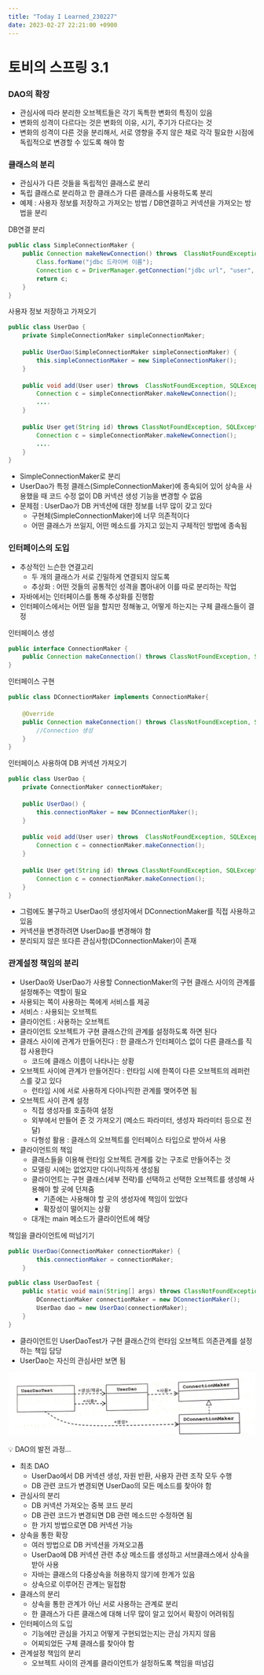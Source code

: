 ```yaml
---
title: "Today I Learned_230227"
date: 2023-02-27 22:21:00 +0900
---
```


# 토비의 스프링 3.1

### DAO의 확장

- 관심사에 따라 분리한 오브젝트들은 각기 독특한 변화의 특징이 있음
- 변화의 성격이 다르다는 것은 변화의 이유, 시기, 주기가 다르다는 것
- 변화의 성격이 다른 것을 분리해서, 서로 영향을 주지 않은 채로 각각 필요한 시점에 독립적으로 변경할 수 있도록 해야 함

### 클래스의 분리

- 관심사가 다른 것들을 독립적인 클래스로 분리
- 독립 클래스로 분리하고 한 클래스가 다른 클래스를 사용하도록 분리
- 예제 : 사용자 정보를 저장하고 가져오는 방법 / DB연결하고 커넥션을 가져오는 방법을 분리

DB연결 분리

```java
public class SimpleConnectionMaker {
    public Connection makeNewConnection() throws  ClassNotFoundException, SQLException {
        Class.forName("jdbc 드라이버 이름");
        Connection c = DriverManager.getConnection("jdbc url", "user", "pwd");
        return c;
    }
}
```

사용자 정보 저장하고 가져오기

```java
public class UserDao {
    private SimpleConnectionMaker simpleConnectionMaker;

    public UserDao(SimpleConnectionMaker simpleConnectionMaker) {
        this.simpleConnectionMaker = new SimpleConnectionMaker();
    }

    public void add(User user) throws  ClassNotFoundException, SQLException { //예외는 메소드 밖으로 던지기
        Connection c = simpleConnectionMaker.makeNewConnection();
        ....
    }

    public User get(String id) throws ClassNotFoundException, SQLException {
        Connection c = simpleConnectionMaker.makeNewConnection();
        ....
    }
}
```

- SimpleConnectionMaker로 분리
- UserDao가 특정 클래스(SimpleConnectionMaker)에 종속되어 있어 상속을 사용했을 때 코드 수정 없이 DB 커넥션 생성 기능을 변경할 수 없음
- 문제점 : UserDao가 DB 커넥션에 대한 정보를 너무 많이 갖고 있다
    - 구현체(SimpleConnectionMaker)에 너무 의존적이다
    - 어떤 클래스가 쓰일지, 어떤 메소드를 가지고 있는지 구체적인 방법에 종속됨

### 인터페이스의 도입

- 추상적인 느슨한 연결고리
    - 두 개의 클래스가 서로 긴밀하게 연결되지 않도록
    - 추상화 : 어떤 것들의 공통적인 성격을 뽑아내어 이를 따로 분리하는 작업
- 자바에서는 인터페이스를 통해 추상화를 진행함
- 인터페이스에서는 어떤 일을 할지만 정해놓고, 어떻게 하는지는 구체 클래스들이 결정

인터페이스 생성

```java
public interface ConnectionMaker {
    public Connection makeConnection() throws ClassNotFoundException, SQLException;
}
```

인터페이스 구현

```java
public class DConnectionMaker implements ConnectionMaker{

    @Override
    public Connection makeConnection() throws ClassNotFoundException, SQLException {
        //Connection 생성
    }
}
```

인터페이스 사용하여 DB 커넥션 가져오기

```java
public class UserDao {
    private ConnectionMaker connectionMaker;

    public UserDao() {
        this.connectionMaker = new DConnectionMaker();
    }

    public void add(User user) throws  ClassNotFoundException, SQLException { //예외는 메소드 밖으로 던지기
        Connection c = connectionMaker.makeConnection();
    }

    public User get(String id) throws ClassNotFoundException, SQLException {
        Connection c = connectionMaker.makeConnection();
    }
}
```

- 그럼에도 불구하고 UserDao의 생성자에서 DConnectionMaker를 직접 사용하고 있음
- 커넥션을 변경하려면 UserDao를 변경해야 함
- 분리되지 않은 또다른 관심사항(DConnectionMaker)이 존재

### 관계설정 책임의 분리

- UserDao와 UserDao가 사용할 ConnectionMaker의 구현 클래스 사이의 관계를 설정해주는 역할이 필요
- 사용되는 쪽이 사용하는 쪽에게 서비스를 제공
- 서비스 : 사용되는 오브젝트
- 클라이언트 : 사용하는 오브젝트
- 클라이언트 오브젝트가 구현 클래스간의 관계를 설정하도록 하면 된다
- 클래스 사이에 관계가 만들어진다 : 한 클래스가 인터페이스 없이 다른 클래스를 직접 사용한다
    - 코드에 클래스 이름이 나타나는 상황
- 오브젝트 사이에 관계가 만들어진다 : 런타임 시에 한쪽이 다른 오브젝트의 레퍼런스를 갖고 있다
    - 런타임 시에 서로 사용하게 다이나믹한 관계를 맺어주면 됨
- 오브젝트 사이 관계 설정
    - 직접 생성자를 호출하여 설정
    - 외부에서 만들어 준 것 가져오기 (메소드 파라미터, 생성자 파라미터 등으로 전달)
    - 다형성 활용 : 클래스의 오브젝트를 인터페이스 타입으로 받아서 사용
- 클라이언트의 책임
    - 클래스들을 이용해 런타임 오브젝트 관계를 갖는 구조로 만들어주는 것
    - 모델링 시에는 없었지만 다이나믹하게 생성됨
    - 클라이언트는 구현 클래스(세부 전략)를 선택하고 선택한 오브젝트를 생성해 사용해야 할 곳에 던져줌
        - 기존에는 사용해야 할 곳의 생성자에 책임이 있었다
        - 확장성이 떨어지는 상황
    - 대개는 main 메소드가 클라이언트에 해당

책임을 클라이언트에 떠넘기기

```java
public UserDao(ConnectionMaker connectionMaker) {
        this.connectionMaker = connectionMaker;
    }
```

```java
public class UserDaoTest {
    public static void main(String[] args) throws ClassNotFoundException, SQLException {
        DConnectionMaker connectionMaker = new DConnectionMaker();
        UserDao dao = new UserDao(connectionMaker);
    }
}
```

- 클라이언트인 UserDaoTest가 구현 클래스간의 런타임 오브젝트 의존관계를 설정하는 책임 담당
- UserDao는 자신의 관심사만 보면 됨

![링크 alt](/assets/img/posts/2023-02-27-TIL_230227.jpg)

<aside>
💡 DAO의 발전 과정…

</aside>

- 최초 DAO
    - UserDao에서 DB 커넥션 생성, 자원 반환, 사용자 관련 조작 모두 수행
    - DB 관련 코드가 변경되면 UserDao의 모든 메소드를 찾아야 함
- 관심사의 분리
    - DB 커넥션 가져오는 중복 코드 분리
    - DB 관련 코드가 변경되면 DB 관련 메소드만 수정하면 됨
    - 한 가지 방법으로면 DB 커넥션 가능
- 상속을 통한 확장
    - 여러 방법으로 DB 커넥션을 가져오고픔
    - UserDao에 DB 커넥션 관련 추상 메소드를 생성하고 서브클래스에서 상속을 받아 사용
    - 자바는 클래스의 다중상속을 허용하지 않기에 한계가 있음
    - 상속으로 이루어진 관계는 밀접함
- 클래스의 분리
    - 상속을 통한 관계가 아닌 서로 사용하는 관계로 분리
    - 한 클래스가 다른 클래스에 대해 너무 많이 알고 있어서 확장이 어려워짐
- 인터페이스의 도입
    - 기능에만 관심을 가지고 어떻게 구현되었는지는 관심 가지지 않음
    - 어찌되었든 구체 클래스를 찾아야 함
- 관계설정 책임의 분리
    - 오브젝트 사이의 관계를 클라이언트가 설정하도록 책임을 떠넘김